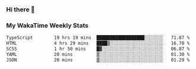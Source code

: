 ### Hi there 👋

<!--
**royschrauwen/royschrauwen** is a ✨ _special_ ✨ repository because its `README.md` (this file) appears on your GitHub profile.

Here are some ideas to get you started:

- 🔭 I’m currently working on ...
- 🌱 I’m currently learning ...
- 👯 I’m looking to collaborate on ...
- 🤔 I’m looking for help with ...
- 💬 Ask me about ...
- 📫 How to reach me: ...
- 😄 Pronouns: ...
- ⚡ Fun fact: ...
-->


### My WakaTime Weekly Stats
<!--START_SECTION:waka-->

```txt
TypeScript        19 hrs 19 mins  ██████████████████░░░░░░░   71.87 %
HTML              4 hrs 29 mins   ████▒░░░░░░░░░░░░░░░░░░░░   16.70 %
SCSS              1 hr 50 mins    █▓░░░░░░░░░░░░░░░░░░░░░░░   06.87 %
YAML              20 mins         ▒░░░░░░░░░░░░░░░░░░░░░░░░   01.30 %
JSON              20 mins         ▒░░░░░░░░░░░░░░░░░░░░░░░░   01.29 %
```

<!--END_SECTION:waka-->
